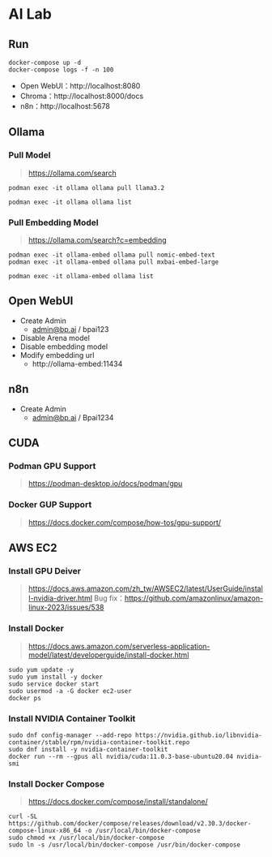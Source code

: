 # AI Lab

## Run
```
docker-compose up -d
docker-compose logs -f -n 100
```
- Open WebUI：http://localhost:8080
- Chroma：http://localhost:8000/docs
- n8n：http://localhost:5678

## Ollama
### Pull Model
> https://ollama.com/search
```
podman exec -it ollama ollama pull llama3.2

podman exec -it ollama ollama list
```

### Pull Embedding Model
> https://ollama.com/search?c=embedding
```
podman exec -it ollama-embed ollama pull nomic-embed-text
podman exec -it ollama-embed ollama pull mxbai-embed-large

podman exec -it ollama-embed ollama list
```

## Open WebUI
- Create Admin
  - admin@bp.ai / bpai123
- Disable Arena model
- Disable embedding model
- Modify embedding url
  - http://ollama-embed:11434

## n8n
- Create Admin
  - admin@bp.ai / Bpai1234

## CUDA
### Podman GPU Support
> https://podman-desktop.io/docs/podman/gpu

### Docker GUP Support
> https://docs.docker.com/compose/how-tos/gpu-support/

## AWS EC2
### Install GPU Deiver
> https://docs.aws.amazon.com/zh_tw/AWSEC2/latest/UserGuide/install-nvidia-driver.html
> Bug fix：https://github.com/amazonlinux/amazon-linux-2023/issues/538

### Install Docker
> https://docs.aws.amazon.com/serverless-application-model/latest/developerguide/install-docker.html
```
sudo yum update -y
sudo yum install -y docker
sudo service docker start
sudo usermod -a -G docker ec2-user
docker ps
```

### Install NVIDIA Container Toolkit
```
sudo dnf config-manager --add-repo https://nvidia.github.io/libnvidia-container/stable/rpm/nvidia-container-toolkit.repo
sudo dnf install -y nvidia-container-toolkit
docker run --rm --gpus all nvidia/cuda:11.0.3-base-ubuntu20.04 nvidia-smi
```

### Install Docker Compose
> https://docs.docker.com/compose/install/standalone/
```
curl -SL https://github.com/docker/compose/releases/download/v2.30.3/docker-compose-linux-x86_64 -o /usr/local/bin/docker-compose
sudo chmod +x /usr/local/bin/docker-compose
sudo ln -s /usr/local/bin/docker-compose /usr/bin/docker-compose
```
